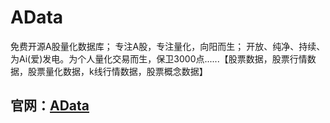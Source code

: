 # AData

免费开源A股量化数据库； 专注A股，专注量化，向阳而生； 开放、纯净、持续、为Ai(爱)发电。为个人量化交易而生，保卫3000点......【股票数据，股票行情数据，股票量化数据，k线行情数据，股票概念数据】

## 官网：[AData](https://adata.1nchaos.com/)
